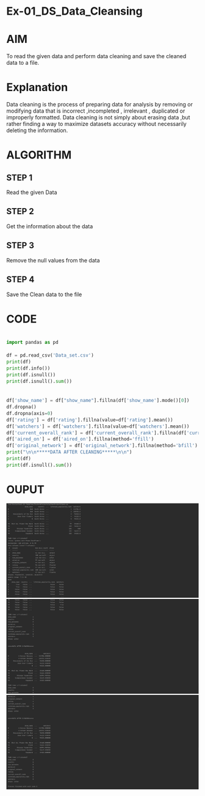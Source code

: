 # Ex-01_DS_Data_Cleansing
# AIM
To read the given data and perform data cleaning and save the cleaned data to a file.

# Explanation
Data cleaning is the process of preparing data for analysis by removing or modifying data that is incorrect ,incompleted , irrelevant , duplicated or improperly formatted. Data cleaning is not simply about erasing data ,but rather finding a way to maximize datasets accuracy without necessarily deleting the information.

# ALGORITHM
## STEP 1
Read the given Data

## STEP 2
Get the information about the data

## STEP 3
Remove the null values from the data

## STEP 4
Save the Clean data to the file

# CODE
```python

import pandas as pd

df = pd.read_csv('Data_set.csv')
print(df)
print(df.info())
print(df.isnull())
print(df.isnull().sum())


df['show_name'] = df["show_name"].fillna(df['show_name'].mode()[0])
df.dropna()
df.dropna(axis=0)
df['rating'] = df['rating'].fillna(value=df['rating'].mean())
df['watchers'] = df['watchers'].fillna(value=df['watchers'].mean())
df['current_overall_rank'] = df['current_overall_rank'].fillna(df['current_overall_rank'].median())
df['aired_on'] = df['aired_on'].fillna(method='ffill')
df['original_network'] = df['original_network'].fillna(method='bfill')
print("\n\n*****DATA AFTER CLEANING*****\n\n")
print(df)
print(df.isnull().sum())

```
# OUPUT
![image](./Screenshot%20from%202023-03-19%2020-54-21.png)
![image](./Screenshot%20from%202023-03-19%2020-54-29.png)
![image](./Screenshot%20from%202023-03-19%2020-54-40.png)
